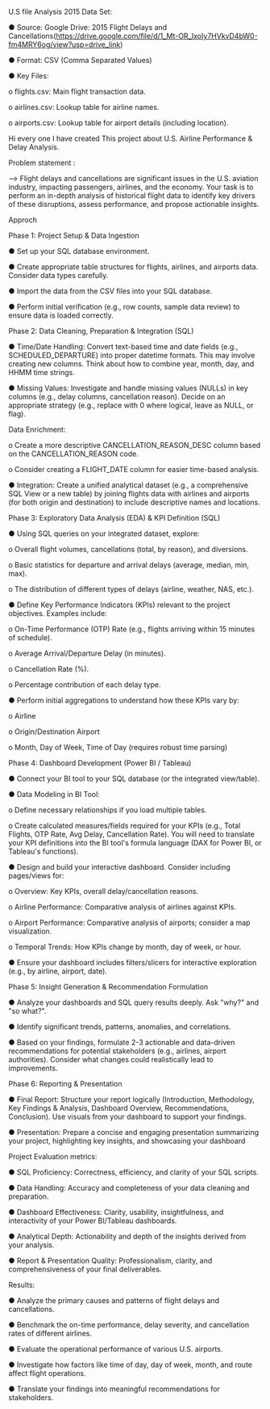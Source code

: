 U.S file Analysis 2015
Data Set:

●	Source: Google Drive: 2015 Flight Delays and Cancellations(https://drive.google.com/file/d/1_Mt-OR_IxoIy7HVkvD4bW0-fm4MRY6og/view?usp=drive_link)

●	Format: CSV (Comma Separated Values)

●	Key Files:

o	flights.csv: Main flight transaction data.

o	airlines.csv: Lookup table for airline names.

o	airports.csv: Lookup table for airport details (including location).



Hi every one I have created This project about  U.S. Airline Performance & Delay Analysis.





Problem statement :

-->
Flight delays and cancellations are significant issues in the U.S. aviation industry, impacting passengers, airlines, and the economy. Your task is to perform an in-depth analysis of historical flight data to identify key drivers of these disruptions, assess performance, and propose actionable insights.

Approch 



Phase 1: Project Setup & Data Ingestion



●	Set up your SQL database environment.

●	Create appropriate table structures for flights, airlines, and airports data. Consider data types carefully.

●	Import the data from the CSV files into your SQL database.

●	Perform initial verification (e.g., row counts, sample data review) to ensure data is loaded correctly.


Phase 2: Data Cleaning, Preparation & Integration (SQL)



●	Time/Date Handling: Convert text-based time and date fields (e.g., SCHEDULED_DEPARTURE) into proper datetime formats. This may involve creating new columns. Think about how to combine year, month, day, and HHMM time strings.

●	Missing Values: Investigate and handle missing values (NULLs) in key columns (e.g., delay columns, cancellation reason). Decide on an appropriate strategy (e.g., replace with 0 where logical, leave as NULL, or flag).


Data Enrichment:

o	Create a more descriptive CANCELLATION_REASON_DESC column based on the CANCELLATION_REASON code.

o	Consider creating a FLIGHT_DATE column for easier time-based analysis.

●	Integration: Create a unified analytical dataset (e.g., a comprehensive SQL View or a new table) by joining flights data with airlines and airports (for both origin and destination) to include descriptive names and locations.


Phase 3: Exploratory Data Analysis (EDA) & KPI Definition (SQL)

●	Using SQL queries on your integrated dataset, explore:

o	Overall flight volumes, cancellations (total, by reason), and diversions.

o	Basic statistics for departure and arrival delays (average, median, min, max).

o	The distribution of different types of delays (airline, weather, NAS, etc.).

●	Define Key Performance Indicators (KPIs) relevant to the project objectives. Examples include:

o	On-Time Performance (OTP) Rate (e.g., flights arriving within 15 minutes of schedule).

o	Average Arrival/Departure Delay (in minutes).

o	Cancellation Rate (%).

o	Percentage contribution of each delay type.

●	Perform initial aggregations to understand how these KPIs vary by:

o	Airline

o	Origin/Destination Airport

o	Month, Day of Week, Time of Day (requires robust time parsing)

Phase 4: Dashboard Development (Power BI / Tableau)

●	Connect your BI tool to your SQL database (or the integrated view/table).

●	Data Modeling in BI Tool:

o	Define necessary relationships if you load multiple tables.

o	Create calculated measures/fields required for your KPIs (e.g., Total Flights, OTP Rate, Avg Delay, Cancellation Rate). You will need to translate your KPI definitions into the BI tool's formula language (DAX for Power BI, or Tableau's functions).

●	Design and build your interactive dashboard. Consider including pages/views for:

o	Overview: Key KPIs, overall delay/cancellation reasons.

o	Airline Performance: Comparative analysis of airlines against KPIs.

o	Airport Performance: Comparative analysis of airports; consider a map visualization.

o	Temporal Trends: How KPIs change by month, day of week, or hour.

●	Ensure your dashboard includes filters/slicers for interactive exploration (e.g., by airline, airport, date).


Phase 5: Insight Generation & Recommendation Formulation

●	Analyze your dashboards and SQL query results deeply. Ask "why?" and "so what?".

●	Identify significant trends, patterns, anomalies, and correlations.

●	Based on your findings, formulate 2-3 actionable and data-driven recommendations for potential stakeholders (e.g., airlines, airport authorities). Consider what changes could realistically lead to improvements.


Phase 6: Reporting & Presentation

●	Final Report: Structure your report logically (Introduction, Methodology, Key Findings & Analysis, Dashboard Overview, Recommendations, Conclusion). Use visuals from your dashboard to support your findings.

●	Presentation: Prepare a concise and engaging presentation summarizing your project, highlighting key insights, and showcasing your dashboard

Project Evaluation metrics:

●	SQL Proficiency: Correctness, efficiency, and clarity of your SQL scripts.

●	Data Handling: Accuracy and completeness of your data cleaning and preparation.

●	Dashboard Effectiveness: Clarity, usability, insightfulness, and interactivity of your Power BI/Tableau dashboards.

●	Analytical Depth: Actionability and depth of the insights derived from your analysis.

●	Report & Presentation Quality: Professionalism, clarity, and comprehensiveness of your final deliverables.

Results:

●	Analyze the primary causes and patterns of flight delays and cancellations.

●	Benchmark the on-time performance, delay severity, and cancellation rates of different airlines.

●	Evaluate the operational performance of various U.S. airports.

●	Investigate how factors like time of day, day of week, month, and route affect flight operations.

●	Translate your findings into meaningful recommendations for stakeholders.


